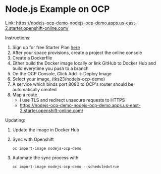 # Node.js Example on OCP

Link: https://nodejs-ocp-demo-nodejs-ocp-demo.apps.us-east-2.starter.openshift-online.com/

Instructions:

1. Sign up for free Starter Plan [here](https://www.openshift.com/products/pricing/)
2. After your space provisions, create a project the online console
3. Create a Dockerfile
4. Either build the Docker image locally or link GitHub to Docker Hub and build everytime you push to a branch
5. On the OCP Console, Click Add -> Deploy Image
6. Select your image, (tks23/nodejs-ocp-demo)
7. A service which binds port 8080 to OCP's router should be automatically created
8. Map a route
   - I use TLS and redirect unsecure requests to HTTPS
   - https://nodejs-ocp-demo-nodejs-ocp-demo.apps.us-east-2.starter.openshift-online.com/

Updating:

1. Update the image in Docker Hub
2. Sync with Openshift

   `oc import-image nodejs-ocp-demo`

3. Automate the sync process with

   `oc import-image nodejs-ocp-demo --scheduled=true`
